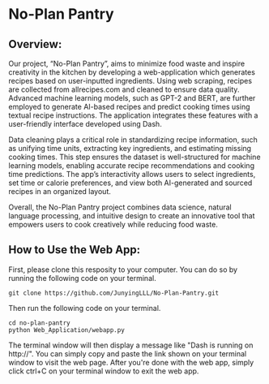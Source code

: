 # No-Plan Pantry
## Overview:
Our project, “No-Plan Pantry”, aims to minimize food waste and inspire creativity in the kitchen by developing a web-application which generates recipes based on user-inputted ingredients. Using web scraping, recipes are collected from allrecipes.com and cleaned to ensure data quality. Advanced machine learning models, such as GPT-2 and BERT, are further employed to generate AI-based recipes and predict cooking times using textual recipe instructions. The application integrates these features with a user-friendly interface developed using Dash.

Data cleaning plays a critical role in standardizing recipe information, such as unifying time units, extracting key ingredients, and estimating missing cooking times. This step ensures the dataset is well-structured for machine learning models, enabling accurate recipe recommendations and cooking time predictions. The app’s interactivity allows users to select ingredients, set time or calorie preferences, and view both AI-generated and sourced recipes in an organized layout.

Overall, the No-Plan Pantry project combines data science, natural language processing, and intuitive design to create an innovative tool that empowers users to cook creatively while reducing food waste.

## How to Use the Web App:

First, please clone this resposity to your computer. You can do so by running the following code on your terminal.
```
git clone https://github.com/JunyingLLL/No-Plan-Pantry.git
```

Then run the following code on your terminal.
```
cd no-plan-pantry
python Web_Application/webapp.py
```

The terminal window will then display a message like "Dash is running on http://". You can simply copy and paste the link shown on your terminal window to visit the web page. After you're done with the web app, simply click ctrl+C on your terminal window to exit the web app. 
